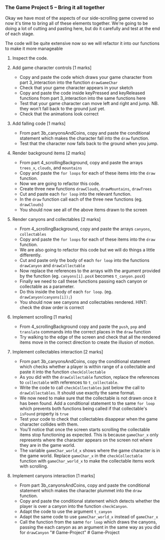### The Game Project 5 – Bring it all together

Okay we have most of the aspects of our side-scrolling game covered so
now it's time to bring all of these elements together. We're going to
be doing a lot of cutting and pasting here, but do it carefully and test
at the end of each stage.

The code will be quite extensive now so we will refactor it into our
functions to make it more manageable

1. Inspect the code.

2. Add game character controls [1 marks]
	- Copy and paste the code which draws your game character from part 3_interaction into the
	function `drawGameChar`
	- Check that your game character appears in your sketch
	- Copy and paste the code inside keyPressed and keyReleased functions from part 3_interaction
	into the same functions here
	- Test that your game character can move left and right and jump. NB. they won't fall back to
	the ground just yet.
	- Check that the animations look correct

3. Add falling code [1 marks]
	- From part 3b_canyonsAndCoins, copy and paste the conditional statement which makes the
	character fall into the `draw` function.
	- Test that the character now falls back to the ground when you jump.

4. Render background items [2 marks]
	- From part 4_scrollingBackground, copy and paste the arrays `trees_x`, `clouds`, and `mountains`
	- Copy and paste the `for loops` for each of these items into the `draw` function.
	- Now we are going to refactor this code.
	- Create three new functions `drawClouds`, `drawMountains`, `drawTrees`
	- Cut and paste each `for loop` into the relevant function.
	- In the `draw` function call each of the three new functions (eg. `drawClouds`)
	- You should now see all of the above items drawn to the screen

5. Render canyons and collectables [2 marks]
	- From 4_scrollingBackground, copy and paste the arrays `canyons`, `collectables`
	- Copy and paste the `for loops` for each of these items into the `draw` function.
	- We are also going to refactor this code but we will do things a little differently.
	- Cut and paste only the body of each `for loop` into the functions `drawCanyon` and
	`drawCollectable`
	- Now replace the references to the arrays with the argument provided by the function
	(eg. `canyons[i].posX` becomes `t_canyon.posX`)
	- Finally we need to call these functions passing each canyon or collectable as a
	parameter.
	- Do this inside the body of each `for loop`. (eg. `drawCanyon(canyons[i]);`)
	- You should now see canyons and collectables rendered. HINT: check the draw order is
	correct

6. Implement scrolling [1 marks]
	- From 4_scrollingBackground copy and paste the `push`, `pop` and `translate`
	commands into the correct places in the `draw` function
	- Try walking to the edge of the screen and check that all the rendered items
	move in the correct direction to create the illusion of motion.

7. Implement collectables interaction [2 marks]
	- From part 3b_canyonsAndCoins, copy the conditional statement which checks
	whether a player is within range of a collectable and paste it into the function
	`checkCollectable`
	- As you did with the `drawCollectable` function, replace the references to `collectable`
	with references to `t_collectable`.
	- Write the code to call `checkCollectables` just below the call to `drawCollectables`. It
	should use exactly the same format.
	- We now need to make sure that the collectable is not drawn once it has been found. Add
	a conditional statement to the same `for loop` which prevents both functions being called
	if that collectable's `isFound` property is `true`
	- Test your code to check that collectables disappear when the game character collides with
	them.
	- You'll notice that once the screen starts scrolling the collectable items stop functioning
	as expected. This is because `gameChar_x` only represents where the character appears
	on the screen not where they are in the game world.
	- The variable `gameChar_world_x` shows where the game character is in the game world. Replace
	`gameChar_x` in the `checkCollectable` function with `gameChar_world_x` to make the collectable items work with scrolling.

8. Implement canyons interaction [1 marks]
	- From part 3b_canyonsAndCoins, copy and paste the conditional statement which makes the
	character plummet into the `draw` function.
	- Copy and paste the conditional statement which detects whether the player is over a canyon
	into the function `checkCanyon`.
	- Adapt the code to use the argument `t_canyon`
	- Adapt the same code to use `gameChar_world_x` instead of `gameChar_x`
	- Call the function from the same `for loop` which draws the canyons, passing the each canyon
	as an argument in the same way as you did for `drawCanyon`
"# Game-Project" 
#   G a m e - P r o j e c t  
 